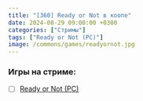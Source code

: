 ```yaml
---
title: "[360] Ready or Not в коопе"
date: 2024-08-29 09:00:00 +0300
categories: ["Стримы"]
tags: ["Ready or Not (PC)"]
image: /commons/games/readyornot.jpg
---
```


### Игры на стриме:
+ [ ] [Ready or Not (PC)](/tags/ready-or-not-pc)
